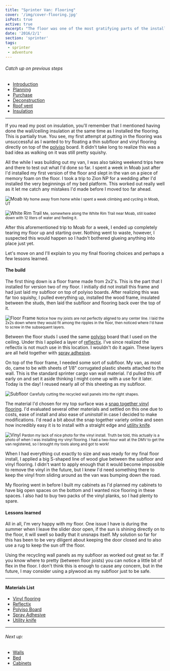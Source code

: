 ```yaml
---
title: "Sprinter Van: Flooring"
cover: '/img/cover-flooring.jpg'
isPost: true
active: true
excerpt: "The floor was one of the most gratifying parts of the install, going from bare cargo van floor to something I'd expect to see in my home. I had one minor hiccup in the flooring install, but once I realized my mistake, I completed my floor install and am still happy with it 10 months later."
date: '2016/2/1'
section: 'sprinter'
tags:
 - sprinter
 - adventure
---
```


###### Catch up on previous steps
- [Introduction](/2016/01/05/introduction)
- [Planning](/2016/01/06/planning)
- [Purchase](/2016/01/24/sprinter-purchase)
- [Deconstruction](/2016/01/25/deconstruction)
- [Roof vent](/2016/01/26/roof-vent)
- [Insulation](/2016/01/26/insulation)

***

If you read my post on insulation, you'll remember that I mentioned having done the wall/ceiling insulation at the same time as I installed the flooring. This is partially true. You see, my first attempt at putting in the flooring was unsuccessful as I wanted to try floating a thin subfloor and vinyl flooring directly on top of the [polyiso](http://www.homedepot.com/p/Thermasheath-Rmax-Thermasheath-3-1-in-x-4-ft-x-8-ft-R-6-Polyisocyanurate-Rigid-Foam-Insulation-Board-787264/100549260) board. It didn't take long to realize this was a bad idea as walking on it was still pretty squishy.

All the while I was building out my van, I was also taking weekend trips here and there to test out what I'd done so far. I spent a week in Moab just after I'd installed my first version of the floor and slept in the van on a piece of memory foam on the floor. I took a trip to Zion NP for a wedding after I'd installed the very beginnings of my bed platform. This worked out really well as it let me catch any mistakes I'd made before I moved too far ahead.


![Moab](/img/build/build_17_.jpg)
<small>My home away from home while I spent a week climbing and cycling in Moab, UT</small>

![White Rim Trail](/img/me-wwt.jpg)
<small>Me, somewhere along the White Rim Trail near Moab, still loaded down with 12 liters of water and feeling it.</small>

After this aforementioned trip to Moab for a week, I ended up completely tearing my floor up and starting over. Nothing went to waste, however, I suspected this would happen so I hadn't bothered glueing anything into place just yet.

Let's move on and I'll explain to you my final flooring choices and perhaps a few lessons learned.

#### The build

The first thing down is a floor frame made from 2x2's. This is the part that I installed for version two of my floor. I initially did not install this frame and had just laid my subfloor on top of polyiso boards. After realizing this was far too squishy, I pulled everything up, installed the wood frame, insulated between the studs, then laid the subfloor and flooring back over the top of it.

![Floor Frame](/img/build/build_19_.jpg)
<small>Notice how my joists are not perfectly aligned to any center line. I laid the 2x2s down where they would fit among the ripples in the floor, then noticed where I'd have to screw in the subsequent layers.</small>

Between the floor studs I used the same [polyiso](http://www.homedepot.com/p/Thermasheath-Rmax-Thermasheath-3-1-in-x-4-ft-x-8-ft-R-6-Polyisocyanurate-Rigid-Foam-Insulation-Board-787264/100549260) board that I used on the ceiling. Under this I applied a layer of [reflectix](http://amzn.to/1WQc5Ea). I've since realized the reflectix is not much use in this location. I wouldn't do it again. These layers are all held together with [spray adhesive](http://amzn.to/1KIic6n).

On top of the floor frame, I needed some sort of subfloor. My van, as most do, came to be with sheets of 1/8" corrugated plastic sheets attached to the wall. This is the standard sprinter cargo van wall material. I'd pulled this off early on and set it aside thinking I might come up with a use for it later. Today is the day! I reused nearly all of this sheeting as my subfloor.

![Subfloor](/img/build/build_20_.jpg)
<small>Carefully cutting the recycled wall panels into the right shapes.</small>

The material I'd chosen for my top surface was a [snap together vinyl flooring](http://www.homedepot.com/p/TrafficMASTER-Allure-Ultra-7-5-in-x-47-6-in-2-Strip-Black-Walnut-Resilient-Vinyl-Plank-Flooring-19-8-sq-ft-case-66512/202490895). I'd evaluated several other materials and settled on this one due to costs, ease of install and also ease of *uninstall* in case I decided to make modifications. I'd read a bit about the snap together variety online and seen how incredibly easy it is to install with a straight edge and [utility knife](http://amzn.to/1nqVYjS).

![Vinyl](/img/build/build_15_.jpg)
<small>Pardon my lack of nice photo for the vinyl install. Truth be told, this actually is a photo of when I was installing my vinyl flooring. I had a two-hour wait at the DMV to get the van registered, so I brought my tools along and got to work!</small>

When I had everything cut exactly to size and was ready for my final floor install, I applied a big S-shaped line of wood glue between the subfloor and vinyl flooring. I didn't want to apply enough that it would become impossible to remove the vinyl in the future, but I knew I'd need something there to keep the vinyl from sliding around as the van was bumping down the road.

My flooring went in before I built my cabinets as I'd planned my cabinets to have big open spaces on the bottom and I wanted nice flooring in these spaces. I also had to buy two packs of the vinyl planks, so I had plenty to spare.

#### Lessons learned

All in all, I'm very happy with my floor. One issue I have is during the summer when I leave the slider door open, if the sun is shining directly on to the floor, it will swell so badly that it unsnaps itself. My solution so far for this has been to be very diligent about keeping the door closed and to also use a rug to keep the sun off the floor.

Using the recycling wall panels as my subfloor as worked out great so far. If you know where to pretty (between floor joists) you can notice a little bit of flex in the floor. I don't think this is enough to cause any concern, but in the future, I may consider using a plywood as my subfloor just to be safe.

***

#### Materials List

- [Vinyl flooring](http://www.homedepot.com/p/TrafficMASTER-Allure-Ultra-7-5-in-x-47-6-in-2-Strip-Black-Walnut-Resilient-Vinyl-Plank-Flooring-19-8-sq-ft-case-66512/202490895)
- [Reflectix](http://amzn.to/1WQc5Ea)
- [Polyiso Board](http://www.homedepot.com/p/Thermasheath-Rmax-Thermasheath-3-1-in-x-4-ft-x-8-ft-R-6-Polyisocyanurate-Rigid-Foam-Insulation-Board-787264/100549260)
- [Spray Adhesive](http://amzn.to/1KIic6n)
- [Utility knife](http://amzn.to/1nqVYjS)

***

###### Next up:

- [Walls](/2016/02/05/walls/)
- [Bed](/2016/02/09/bed/)
- [Cabinets](/2016/02/19/cabinets/)
